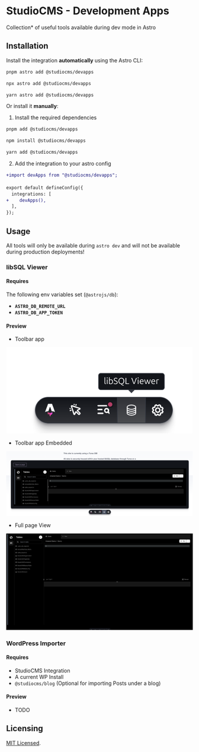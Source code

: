 # StudioCMS - Development Apps

Collection* of useful tools available during dev mode in Astro

## Installation

Install the integration **automatically** using the Astro CLI:

```bash
pnpm astro add @studiocms/devapps
```

```bash
npx astro add @studiocms/devapps
```

```bash
yarn astro add @studiocms/devapps
```

Or install it **manually**:

1. Install the required dependencies

```bash
pnpm add @studiocms/devapps
```

```bash
npm install @studiocms/devapps
```

```bash
yarn add @studiocms/devapps
```

2. Add the integration to your astro config

```diff
+import devApps from "@studiocms/devapps";

export default defineConfig({
  integrations: [
+    devApps(),
  ],
});
```

## Usage

All tools will only be available during `astro dev` and will not be available during production deployments!

### libSQL Viewer

#### Requires

The following env variables set (`@astrojs/db`):
- **`ASTRO_DB_REMOTE_URL`**
- **`ASTRO_DB_APP_TOKEN`**

#### Preview

- Toolbar app

![toolbar](./assets/preview-toolbar.png)

- Toolbar app Embedded

![toolbar-embedded](./assets/preview-embeddedapp.png)

- Full page View

![pageview](./assets/preview-page.png)

### WordPress Importer

#### Requires

- StudioCMS Integration
- A current WP Install
- `@studiocms/blog` (Optional for importing Posts under a blog)

#### Preview

- TODO

## Licensing

[MIT Licensed](https://github.com/astrolicious/studiocms/blob/main/LICENSE).

